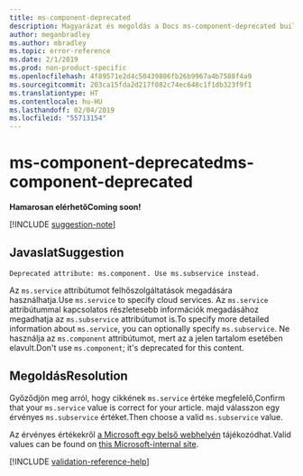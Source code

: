 ```yaml
---
title: ms-component-deprecated
description: Magyarázat és megoldás a Docs ms-component-deprecated buildelési problémájára
author: meganbradley
ms.author: mbradley
ms.topic: error-reference
ms.date: 2/1/2019
ms.prod: non-product-specific
ms.openlocfilehash: 4f89571e2d4c50439806fb26b9967a4b7588f4a9
ms.sourcegitcommit: 203ca15fda2d217f082c74ec648c1f1db323f9f1
ms.translationtype: HT
ms.contentlocale: hu-HU
ms.lasthandoff: 02/04/2019
ms.locfileid: "55713154"
---
```

# <a name="ms-component-deprecated"></a><span data-ttu-id="5f099-103">ms-component-deprecated</span><span class="sxs-lookup"><span data-stu-id="5f099-103">ms-component-deprecated</span></span>

<span data-ttu-id="5f099-104">**Hamarosan elérhető**</span><span class="sxs-lookup"><span data-stu-id="5f099-104">**Coming soon!**</span></span>

[!INCLUDE [suggestion-note](includes/suggestion-note.md)]

## <a name="suggestion"></a><span data-ttu-id="5f099-105">Javaslat</span><span class="sxs-lookup"><span data-stu-id="5f099-105">Suggestion</span></span>

`Deprecated attribute: ms.component. Use ms.subservice instead.`

<span data-ttu-id="5f099-106">Az `ms.service` attribútumot felhőszolgáltatások megadására használhatja.</span><span class="sxs-lookup"><span data-stu-id="5f099-106">Use `ms.service` to specify cloud services.</span></span> <span data-ttu-id="5f099-107">Az `ms.service` attribútummal kapcsolatos részletesebb információk megadásához megadhatja az `ms.subservice` attribútumot is.</span><span class="sxs-lookup"><span data-stu-id="5f099-107">To specify more detailed information about `ms.service`, you can optionally specify `ms.subservice`.</span></span> <span data-ttu-id="5f099-108">Ne használja az `ms.component` attribútumot, mert az a jelen tartalom esetében elavult.</span><span class="sxs-lookup"><span data-stu-id="5f099-108">Don't use `ms.component`; it's deprecated for this content.</span></span>

## <a name="resolution"></a><span data-ttu-id="5f099-109">Megoldás</span><span class="sxs-lookup"><span data-stu-id="5f099-109">Resolution</span></span>

<span data-ttu-id="5f099-110">Győződjön meg arról, hogy cikkének `ms.service` értéke megfelelő,</span><span class="sxs-lookup"><span data-stu-id="5f099-110">Confirm that your `ms.service` value is correct for your article.</span></span> <span data-ttu-id="5f099-111">majd válasszon egy érvényes `ms.subservice` értéket.</span><span class="sxs-lookup"><span data-stu-id="5f099-111">Then choose a valid `ms.subservice` value.</span></span>

<span data-ttu-id="5f099-112">Az érvényes értékekről [a Microsoft egy belső webhelyén](https://docsmetadatatool.azurewebsites.net/whitelists) tájékozódhat.</span><span class="sxs-lookup"><span data-stu-id="5f099-112">Valid values can be found on [this Microsoft-internal site](https://docsmetadatatool.azurewebsites.net/whitelists).</span></span>

<!--make sure to add this file to your includes folder and verify the path-->
[!INCLUDE [validation-reference-help](includes/validation-reference-help.md)]
